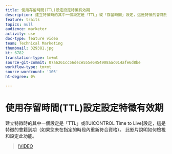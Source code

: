 ```yaml
---
title: 使用存留時間(TTL)設定設定特徵有效期
description: 建立特徵時的其中一個設定是「TTL」或「存留時間」設定，這是特徵的會籍到期（如果您未在指定的時段內重新指定）。 此影片說明如何檢視和設定此功能。
feature: traits
topics: null
audience: marketer
activity: use
doc-type: feature video
team: Technical Marketing
thumbnail: 329381.jpg
kt: 6782
translation-type: tm+mt
source-git-commit: 07a6261cc56dece555e6454908aac014afe6d8be
workflow-type: tm+mt
source-wordcount: '105'
ht-degree: 0%

---
```



# 使用存留時間(TTL)設定設定特徵有效期

建立特徵時的其中一個設定是「TTL」或[!UICONTROL Time to Live]設定，這是特徵的會籍到期（如果您未在指定的時段內重新符合資格）。 此影片說明如何檢視和設定此功能。

>[!VIDEO](https://video.tv.adobe.com/v/329381/?quality=12&learn=on)
